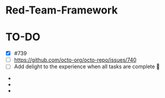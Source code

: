 # Red-Team-Framework

# TO-DO

- [x] #739
- [ ] https://github.com/octo-org/octo-repo/issues/740
- [ ] Add delight to the experience when all tasks are complete :tada:
-
-
-
